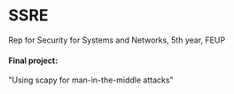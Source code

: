 # SSRE
Rep for Security for Systems and Networks, 5th year, FEUP

#### Final project:
"Using scapy for man-in-the-middle attacks"
